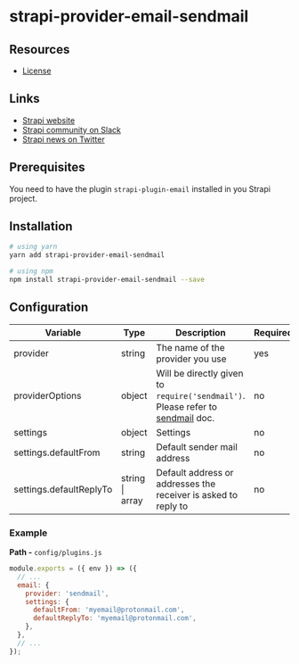 # strapi-provider-email-sendmail

## Resources

- [License](LICENSE)

## Links

- [Strapi website](http://strapi.io/)
- [Strapi community on Slack](http://slack.strapi.io)
- [Strapi news on Twitter](https://twitter.com/strapijs)

## Prerequisites

You need to have the plugin `strapi-plugin-email` installed in you Strapi project.

## Installation

```bash
# using yarn
yarn add strapi-provider-email-sendmail

# using npm
npm install strapi-provider-email-sendmail --save
```

## Configuration

| Variable                | Type                    | Description                                                                                                              | Required | Default   |
| ----------------------- | ----------------------- | ------------------------------------------------------------------------------------------------------------------------ | -------- | --------- |
| provider                | string                  | The name of the provider you use                                                                                         | yes      |           |
| providerOptions         | object                  | Will be directly given to `require('sendmail')`. Please refer to [sendmail](https://www.npmjs.com/package/sendmail) doc. | no       | {}        |
| settings                | object                  | Settings                                                                                                                 | no       | {}        |
| settings.defaultFrom    | string                  | Default sender mail address                                                                                              | no       | undefined |
| settings.defaultReplyTo | string \| array<string> | Default address or addresses the receiver is asked to reply to                                                           | no       | undefined |

### Example

**Path -** `config/plugins.js`

```js
module.exports = ({ env }) => ({
  // ...
  email: {
    provider: 'sendmail',
    settings: {
      defaultFrom: 'myemail@protonmail.com',
      defaultReplyTo: 'myemail@protonmail.com',
    },
  },
  // ...
});
```
